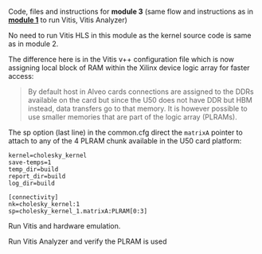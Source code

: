 Code, files and instructions for **module 3** (same flow and instructions as in [<b>module 1</b>](../module1_baseline) to run Vitis, Vitis Analyzer)

No need to run Vitis HLS in this module as the kernel source code is same as in module 2.

The difference here is in the Vitis v++ configuration file which is now assigning local block of RAM within the Xilinx device logic array for faster access:
> By default host in Alveo cards connections are assigned to the DDRs available on the card but since the U50 does not have DDR but HBM instead, data transfers go to that memory.  It is however possible to use smaller memories that are part of the logic array (PLRAMs).

The sp option (last line) in the common.cfg direct the <code>matrixA</code> pointer to attach to any of the 4 PLRAM chunk available in the U50 card platform:
```
kernel=cholesky_kernel
save-temps=1
temp_dir=build
report_dir=build
log_dir=build

[connectivity]
nk=cholesky_kernel:1
sp=cholesky_kernel_1.matrixA:PLRAM[0:3]
```

Run Vitis and hardware emulation.

Run Vitis Analyzer and verify the PLRAM is used
